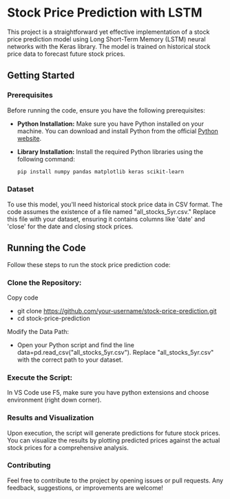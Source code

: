 # Stock Price Prediction with LSTM

This project is a straightforward yet effective implementation of a stock price prediction model using Long Short-Term Memory (LSTM) neural networks with the Keras library. The model is trained on historical stock price data to forecast future stock prices.

## Getting Started

### Prerequisites

Before running the code, ensure you have the following prerequisites:

- **Python Installation:** Make sure you have Python installed on your machine. You can download and install Python from the official [Python website](https://www.python.org/).

- **Library Installation:** Install the required Python libraries using the following command:

  ```bash
  pip install numpy pandas matplotlib keras scikit-learn

###  Dataset
To use this model, you'll need historical stock price data in CSV format. The code assumes the existence of a file named "all_stocks_5yr.csv." Replace this file with your dataset, ensuring it contains columns like 'date' and 'close' for the date and closing stock prices.

## Running the Code
Follow these steps to run the stock price prediction code:

### Clone the Repository:

Copy code
- git clone https://github.com/your-username/stock-price-prediction.git
- cd stock-price-prediction

Modify the Data Path:
- Open your Python script and find the line data=pd.read_csv("all_stocks_5yr.csv"). Replace "all_stocks_5yr.csv" with the correct path to your dataset.

### Execute the Script:

In VS Code use F5, make sure you have python extensions and choose environment (right down corner).

### Results and Visualization
Upon execution, the script will generate predictions for future stock prices. You can visualize the results by plotting predicted prices against the actual stock prices for a comprehensive analysis.

### Contributing
Feel free to contribute to the project by opening issues or pull requests. Any feedback, suggestions, or improvements are welcome!

